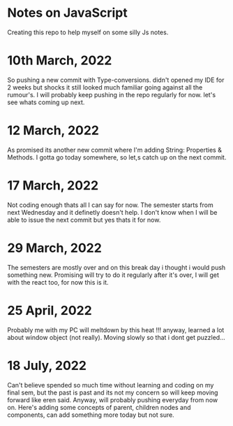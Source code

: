 # Notes on JavaScript

Creating this repo to help myself on some silly Js notes.
# 10th March, 2022

So pushing a new commit with Type-conversions. didn't opened my IDE for 2 weeks but shocks it still looked much familiar going against all the rumour's. I will probably keep pushing in the repo regularly for now. let's see whats coming up next.

# 12 March, 2022

As promised its another new commit where I'm adding String: Properties & Methods. I gotta go today somewhere, so let,s catch up on the next commit.

# 17 March, 2022

Not coding enough thats all I can say for now. The semester starts from next Wednesday and it definetly doesn't help. I don't know when I will be able to issue the next commit but yes thats it for now.

# 29 March, 2022

The semesters are mostly over and on this break day i thought i would push something new. Promising will try to do it regularly after it's over, I will get with the react too, for now this is it. 

# 25 April, 2022

Probably me with my PC will meltdown by this heat !!! anyway, learned a lot about window object (not really). Moving slowly so that i dont get puzzled... 

# 18 July, 2022

Can't believe spended so much time without learning and coding on my final sem, but the past is past and its not my concern so will keep moving forward like eren said. Anyway, will probably pushing everyday from now on. Here's adding some concepts of parent, children nodes and components, can add something more today but not sure.